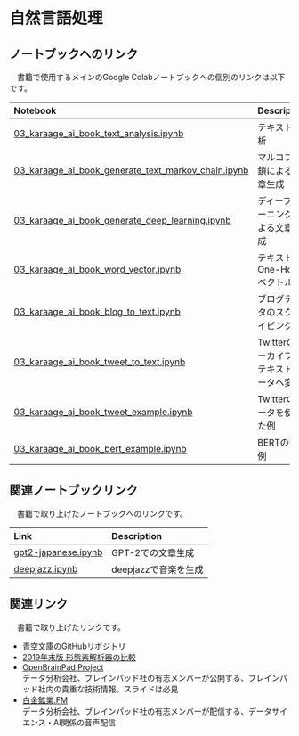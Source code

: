 # 自然言語処理

## ノートブックへのリンク
　書籍で使用するメインのGoogle Colabノートブックへの個別のリンクは以下です。

| Notebook  | Description |
|:-|:-|
| [03_karaage_ai_book_text_analysis.ipynb](https://colab.research.google.com/drive/1jeJaIg7w6Id0XB9_cSzCYXiSCf8zufNl?usp=sharing)  | テキスト分析 |
| [03_karaage_ai_book_generate_text_markov_chain.ipynb](https://colab.research.google.com/drive/1w6O7haZIPbaB4NUyqo9_EJTo9Dv49J-M?usp=sharing) | マルコフ連鎖による文章生成 |
| [03_karaage_ai_book_generate_deep_learning.ipynb](https://colab.research.google.com/drive/1iwRXQMk887_CF2w9CM6Jf4Up8ZfxVkvd?usp=sharing) | ディープラーニングによる文章生成 |
| [03_karaage_ai_book_word_vector.ipynb](https://colab.research.google.com/drive/1HOt41KHpcIdeB5EWVsnM21Zwm8nZMG90?usp=sharing) | テキストのOne-Hot-ベクトル化 |
| [03_karaage_ai_book_blog_to_text.ipynb](https://colab.research.google.com/drive/1kpCpvHZWmE6h4uKf65NlWiwP38gcpMxM?usp=sharing) | ブログデータのスクレイピング |
| [03_karaage_ai_book_tweet_to_text.ipynb](https://colab.research.google.com/drive/1DkQ_AnDdrkLRBJPeInxHIQp1FZK0sMqj?usp=sharing) | Twitterのアーカイブをテキストデータへ変換 |
| [03_karaage_ai_book_tweet_example.ipynb](https://colab.research.google.com/drive/1xkzT5lfhYNPRwA811SvrkpyUacIBTLPu?usp=sharing) | Twitterのデータを使った例 |
| [03_karaage_ai_book_bert_example.ipynb](https://colab.research.google.com/drive/1tFI9H7DQyS2dyhWgKskfu_PpUcTSHdr_?usp=sharing) | BERTの使用例 |

## 関連ノートブックリンク
　書籍で取り上げたノートブックへのリンクです。

| Link  | Description |
|:-|:-|
| [gpt2-japanese.ipynb](https://colab.research.google.com/drive/12j-dusjNKGKq808TMVDwrGk7KGnyTJfk?usp=sharing)  | GPT-2での文章生成 |
| [deepjazz.ipynb](https://colab.research.google.com/drive/1P12CJEqvJy0SpT3c5o0Xk8roujsLCf5o?usp=sharing)  | deepjazzで音楽を生成 |


## 関連リンク
　書籍で取り上げたリンクです。

- [青空文庫のGitHubリポジトリ](https://github.com/aozorabunko/aozorabunko)
- [2019年末版 形態素解析器の比較](https://qiita.com/hi-asano/items/aaf406db875f1c81530e)
- [OpenBrainPad Project](https://brainpad.github.io/OpenBrainPad/)  
データ分析会社、ブレインパッド社の有志メンバーが公開する、ブレインパッド社内の貴重な技術情報。スライドは必見
- [白金鉱業.FM](https://shirokane-kougyou.fm/)  
データ分析会社、ブレインパッド社の有志メンバーが配信する、データサイエンス・AI関係の音声配信
